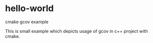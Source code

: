 # hello-world
cmake gcov example

This is small example which depicts usage of gcov in c++ project with cmake.
